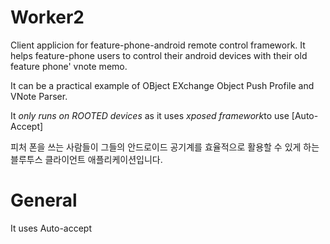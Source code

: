 # Worker2
Client applicion for feature-phone-android remote control framework. It helps feature-phone users to control their android devices with their old feature phone' vnote memo.

It can be a practical example of OBject EXchange Object Push Profile and VNote Parser.

It *only runs on ROOTED devices* as it uses *xposed framework*to use [Auto-Accept]


피처 폰을 쓰는 사람들이 그들의 안드로이드 공기계를 효율적으로 활용할 수 있게 하는 블루투스 클라이언트 애플리케이션입니다.

# General

It uses Auto-accept
